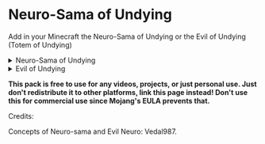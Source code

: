 # Neuro-Sama of Undying

Add in your Minecraft the Neuro-Sama of Undying or the Evil of Undying (Totem of Undying)

<Details>
        <summary>Neuro-Sama of Undying</summary>

![Neuro-Sama Icon](assets/Neuro-Sama.png)
        
</Details>

<Details>
        <summary>Evil of Undying</summary>
        
![Evil Icon](assets/Evil.png)
</Details>

**This pack is free to use for any videos, projects, or just personal use. Just don't redistribute it to other platforms, link this page instead! Don't use this for commercial use since Mojang's EULA prevents that.**

Credits:
        
Concepts of Neuro-sama and Evil Neuro: Vedal987.
